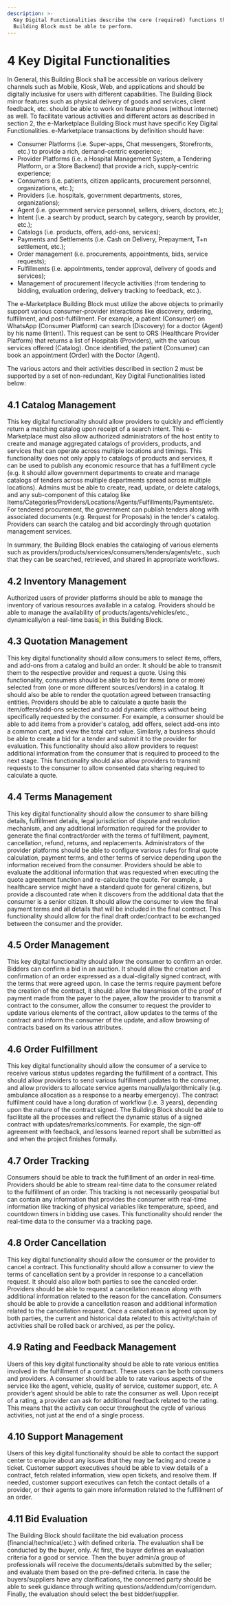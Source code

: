 ```yaml
---
description: >-
  Key Digital Functionalities describe the core (required) functions that this
  Building Block must be able to perform.
---
```


# 4 Key Digital Functionalities

In General, this Building Block shall be accessible on various delivery channels such as Mobile, Kiosk, Web, and applications and should be digitally inclusive for users with different capabilities. The Building Block minor features such as physical delivery of goods and services, client feedback, etc. should be able to work on feature phones (without internet) as well. To facilitate various activities and different actors as described in section 2, the e-Marketplace Building Block must have specific Key Digital Functionalities. e-Marketplace transactions by definition should have:

* Consumer Platforms (i.e. Super-apps, Chat messengers, Storefronts, etc.) to provide a rich, demand-centric experience;
* Provider Platforms (i.e. a Hospital Management System, a Tendering Platform, or a Store Backend) that provide a rich, supply-centric experience;
* Consumers (i.e. patients, citizen applicants, procurement personnel, organizations, etc.);
* Providers (i.e. hospitals, government departments, stores, organizations);
* Agent (i.e. government service personnel, sellers, drivers, doctors, etc.);
* Intent (i.e. a search by product, search by category, search by provider, etc.);
* Catalogs (i.e. products, offers, add-ons, services);
* Payments and Settlements (i.e. Cash on Delivery, Prepayment, T+n settlement, etc.);
* Order management (i.e. procurements, appointments, bids, service requests);
* Fulfillments (i.e. appointments, tender approval, delivery of goods and services);
* Management of procurement lifecycle activities (from tendering to bidding, evaluation ordering, delivery tracking to feedback, etc.).

The e-Marketplace Building Block must utilize the above objects to primarily support various consumer-provider interactions like discovery, ordering, fulfillment, and post-fulfillment. For example, a patient (Consumer) on WhatsApp (Consumer Platform) can search (Discovery) for a doctor (Agent) by his name (Intent). This request can be sent to ORS (Healthcare Provider Platform) that returns a list of Hospitals (Providers), with the various services offered (Catalog). Once identified, the patient (Consumer) can book an appointment (Order) with the Doctor (Agent).

The various actors and their activities described in section 2 must be supported by a set of non-redundant, Key Digital Functionalities listed below:

## 4.1 Catalog Management

This key digital functionality should allow providers to quickly and efficiently return a matching catalog upon receipt of a search intent. This e-Marketplace must also allow authorized administrators of the host entity to create and manage aggregated catalogs of providers, products, and services that can operate across multiple locations and timings. This functionality does not only apply to catalogs of products and services, it can be used to publish any economic resource that has a fulfillment cycle (e.g. it should allow government departments to create and manage catalogs of tenders across multiple departments spread across multiple locations). Admins must be able to create, read, update, or delete catalogs, and any sub-component of this catalog like Items/Categories/Providers/Locations/Agents/Fulfillments/Payments/etc. For tendered procurement, the government can publish tenders along with associated documents (e.g. Request for Proposals) in the tender's catalog. Providers can search the catalog and bid accordingly through quotation management services.

In summary, the Building Block enables the cataloging of various elements such as providers/products/services/consumers/tenders/agents/etc., such that they can be searched, retrieved, and shared in appropriate workflows.&#x20;

## 4.2 Inventory Management

Authorized users of provider platforms should be able to manage the inventory of various resources available in a catalog. Providers should be able to manage the availability of products/agents/vehicles/etc., dynamically/on a real-time basis<mark style="color:blue;">,</mark> in this Building Block.

## 4.3 Quotation Management

This key digital functionality should allow consumers to select items, offers, and add-ons from a catalog and build an order. It should be able to transmit them to the respective provider and request a quote. Using this functionality, consumers should be able to bid for items (one or more) selected from (one or more different sources/vendors) in a catalog. It should also be able to render the quotation agreed between transacting entities. Providers should be able to calculate a quote basis the item/offers/add-ons selected and to add dynamic offers without being specifically requested by the consumer. For example, a consumer should be able to add items from a provider's catalog, add offers, select add-ons into a common cart, and view the total cart value. Similarly, a business should be able to create a bid for a tender and submit it to the provider for evaluation. This functionality should also allow providers to request additional information from the consumer that is required to proceed to the next stage. This functionality should also allow providers to transmit requests to the consumer to allow consented data sharing required to calculate a quote.

## 4.4 Terms Management

This key digital functionality should allow the consumer to share billing details, fulfillment details, legal jurisdiction of dispute and resolution mechanism, and any additional information required for the provider to generate the final contract/order with the terms of fulfillment, payment, cancellation, refund, returns, and replacements. Administrators of the provider platforms should be able to configure various rules for final quote calculation, payment terms, and other terms of service depending upon the information received from the consumer. Providers should be able to evaluate the additional information that was requested when executing the quote agreement function and re-calculate the quote. For example, a healthcare service might have a standard quote for general citizens, but provide a discounted rate when it discovers from the additional data that the consumer is a senior citizen. It should allow the consumer to view the final payment terms and all details that will be included in the final contract. This functionality should allow for the final draft order/contract to be exchanged between the consumer and the provider.

## 4.5 Order Management

This key digital functionality should allow the consumer to confirm an order. Bidders can confirm a bid in an auction. It should allow the creation and confirmation of an order expressed as a dual-digitally signed contract, with the terms that were agreed upon. In case the terms require payment before the creation of the contract, it should: allow the transmission of the proof of payment made from the payer to the payee, allow the provider to transmit a contract to the consumer, allow the consumer to request the provider to update various elements of the contract, allow updates to the terms of the contract and inform the consumer of the update, and allow browsing of contracts based on its various attributes.

## 4.6 Order Fulfillment&#x20;

This key digital functionality should allow the consumer of a service to receive various status updates regarding the fulfillment of a contract. This should allow providers to send various fulfillment updates to the consumer, and allow providers to allocate service agents manually/algorithmically (e.g. ambulance allocation as a response to a nearby emergency). The contract fulfilment could have a long duration of workflow (i.e. 3 years), depending upon the nature of the contract signed. The Building Block should be able to facilitate all the processes and reflect the dynamic status of a signed contract with updates/remarks/comments. For example, the sign-off agreement with feedback, and lessons learned report shall be submitted as and when the project finishes formally.

## 4.7 Order Tracking&#x20;

Consumers should be able to track the fulfillment of an order in real-time. Providers should be able to stream real-time data to the consumer related to the fulfillment of an order. This tracking is not necessarily geospatial but can contain any information that provides the consumer with real-time information like tracking of physical variables like temperature, speed, and countdown timers in bidding use cases. This functionality should render the real-time data to the consumer via a tracking page.&#x20;

## 4.8 Order Cancellation

This key digital functionality should allow the consumer or the provider to cancel a contract. This functionality should allow a consumer to view the terms of cancellation sent by a provider in response to a cancellation request. It should also allow both parties to see the canceled order. Providers should be able to request a cancellation reason along with additional information related to the reason for the cancellation. Consumers should be able to provide a cancellation reason and additional information related to the cancellation request. Once a cancellation is agreed upon by both parties, the current and historical data related to this activity/chain of activities shall be rolled back or archived, as per the policy.

## 4.9 Rating and Feedback Management

Users of this key digital functionality should be able to rate various entities involved in the fulfillment of a contract.  These users can be both consumers and providers. A consumer should be able to rate various aspects of the service like the agent, vehicle, quality of service, customer support, etc. A provider’s agent should be able to rate the consumer as well. Upon receipt of a rating, a provider can ask for additional feedback related to the rating. This means that the activity can occur throughout the cycle of various activities, not just at the end of a single process.

## 4.10 Support Management

Users of this key digital functionality should be able to contact the support center to enquire about any issues that they may be facing and create a ticket. Customer support executives should be able to view details of a contract, fetch related information, view open tickets, and resolve them. If needed, customer support executives can fetch the contact details of a provider, or their agents to gain more information related to the fulfillment of an order.&#x20;

## 4.11 Bid Evaluation

The Building Block should facilitate the bid evaluation process (financial/technical/etc.) with defined criteria. The evaluation shall be conducted by the buyer, only. At first, the buyer defines an evaluation criteria for a good or service. Then the buyer admin/a group of professionals will receive the documents/details submitted by the seller; and evaluate them based on the pre-defined criteria. In case the buyers/suppliers have any clarifications, the concerned party should be able to seek guidance through writing questions/addendum/corrigendum. Finally, the evaluation should select the best bidder/supplier.


